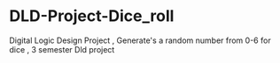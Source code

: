 # DLD-Project-Dice_roll
Digital Logic Design Project , Generate's a random number from 0-6 for dice , 3 semester Dld project
